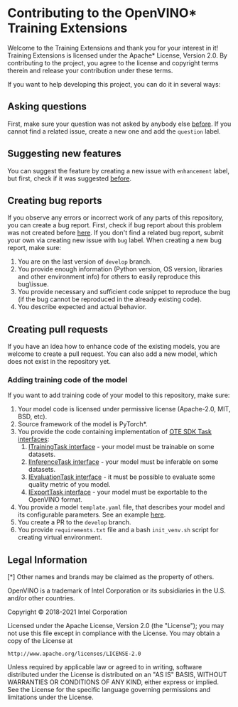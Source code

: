 # Contributing to the OpenVINO\* Training Extensions

Welcome to the Training Extensions and thank you for your interest in it! Training Extensions is licensed under the Apache* License, Version 2.0. By contributing to the project, you agree to the license and copyright terms therein and release your contribution under these terms.

If you want to help developing this project, you can do it in several ways:

## Asking questions

First, make sure your question was not asked by anybody else [before](https://github.com/openvinotoolkit/training_extensions/issues?q=is%3Aissue+label%3Aquestion). If you cannot find a related issue, create a new one and add the `question` label.

## Suggesting new features

You can suggest the feature by creating a new issue with `enhancement` label, but first, check if it was suggested [before](https://github.com/openvinotoolkit/training_extensions/issues?q=is%3Aissue+label%3Aenhancement).

## Creating bug reports

If you observe any errors or incorrect work of any parts of this repository, you can create a bug report. First, check if bug report about this problem was not created before [here](https://github.com/openvinotoolkit/training_extensions/issues?q=is%3Aissue+label%3Abug). If you don't find a related bug report, submit your own via creating new issue with `bug` label.
When creating a new bug report, make sure:
1. You are on the last version of `develop` branch.
2. You provide enough information (Python version, OS version, libraries and other environment info) for others to easily reproduce this bug\issue.
3. You provide necessary and sufficient code snippet to reproduce the bug (if the bug cannot be reproduced in the already existing code).
4. You describe expected and actual behavior.

## Creating pull requests

If you have an idea how to enhance code of the existing models, you are welcome to create a pull request. You can also add a new model, which does not exist in the repository yet.

### Adding training code of the model

If you want to add training code of your model to this repository, make sure:
1. Your model code is licensed under permissive license (Apache-2.0, MIT, BSD, etc).
2. Source framework of the model is PyTorch\*.
3. You provide the code containing implementation of [OTE SDK Task interfaces](https://github.com/openvinotoolkit/training_extensions/tree/develop/ote_sdk/ote_sdk/usecases/tasks/interfaces):
   1. [ITrainingTask interface](https://github.com/openvinotoolkit/training_extensions/blob/develop/ote_sdk/ote_sdk/usecases/tasks/interfaces/training_interface.py) - your model must be trainable on some datasets.
   1. [IInferenceTask interface](https://github.com/openvinotoolkit/training_extensions/blob/develop/ote_sdk/ote_sdk/usecases/tasks/interfaces/inference_interface.py) - your model must be inferable on some datasets.
   1. [IEvaluationTask interface](https://github.com/openvinotoolkit/training_extensions/blob/develop/ote_sdk/ote_sdk/usecases/tasks/interfaces/evaluate_interface.py) - it must be possible to evaluate some quality metric of you model.
   1. [IExportTask interface](https://github.com/openvinotoolkit/training_extensions/blob/develop/ote_sdk/ote_sdk/usecases/tasks/interfaces/export_interface.py) - your model must be exportable to the OpenVINO format.
4. You provide a model `template.yaml` file, that describes your model and its configurable parameters. See an example [here](external/anomaly/anomaly_classification/configs/padim/template.yaml).
5. You create a PR to the `develop` branch.
6. You provide `requirements.txt` file and a bash `init_venv.sh` script for creating virtual environment.

## Legal Information

[\*] Other names and brands may be claimed as the property of others.

OpenVINO is a trademark of Intel Corporation or its subsidiaries in the U.S. and/or other countries.

Copyright &copy; 2018-2021 Intel Corporation

Licensed under the Apache License, Version 2.0 (the "License"); you may not use this file except in compliance with the License. You may obtain a copy of the License at
```
http://www.apache.org/licenses/LICENSE-2.0
```
Unless required by applicable law or agreed to in writing, software distributed under the License is distributed on an "AS IS" BASIS, WITHOUT WARRANTIES OR CONDITIONS OF ANY KIND, either express or implied. See the License for the specific language governing permissions and limitations under the License.
